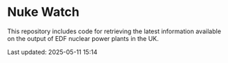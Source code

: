 # Nuke Watch

This repository includes code for retrieving the latest information available on the output of EDF nuclear power plants in the UK.

Last updated: 2025-05-11 15:14